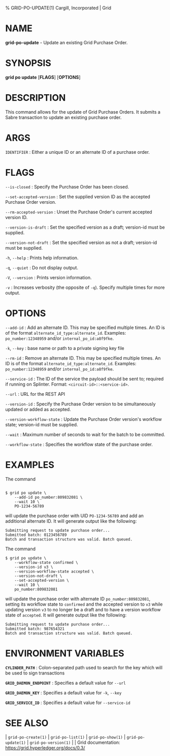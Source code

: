 % GRID-PO-UPDATE(1) Cargill, Incorporated | Grid
<!--
  Copyright 2022 Cargill Incorporated
  Licensed under Creative Commons Attribution 4.0 International License
  https://creativecommons.org/licenses/by/4.0/
-->

NAME
====

**grid-po-update** - Update an existing Grid Purchase Order.

SYNOPSIS
========

**grid po update** \[**FLAGS**\] \[**OPTIONS**\] <IDENTIFIER>

DESCRIPTION
===========

This command allows for the update of Grid Purchase Orders. It submits a
Sabre transaction to update an existing purchase order.

ARGS
====

`IDENTIFIER`
: Either a unique ID or an alternate ID of a purchase order.

FLAGS
=====

`--is-closed`
: Specify the Purchase Order has been closed.

`--set-accepted-version`
: Set the supplied version ID as the accepted Purchase Order version.

`--rm-accepted-version`
: Unset the Purchase Order's current accepted version ID.

`--version-is-draft`
: Set the specified version as a draft; version-id must be supplied.

`--version-not-draft`
: Set the specified version as not a draft; version-id must be supplied.

`-h`, `--help`
: Prints help information.

`-q`, `--quiet`
: Do not display output.

`-V`, `--version`
: Prints version information.

`-v`
: Increases verbosity (the opposite of `-q`). Specify multiple times for more
  output.

OPTIONS
=======

`--add-id`
: Add an alternate ID. This may be specified multiple times.
  An ID is of the format `alternate_id_type:alternate_id`.  Examples:
  `po_number:12348959` and/or `internal_po_id:a8f9fke`.

`-k`, `--key`
: base name or path to a private signing key file

`--rm-id`
: Remove an alternate ID. This may be specified multiple times.
  An ID is of the format `alternate_id_type:alternate_id`.  Examples:
  `po_number:12348959` and/or `internal_po_id:a8f9fke`.

`--service-id`
: The ID of the service the payload should be sent to; required if running on
  Splinter. Format: `<circuit-id>::<service-id>`.

`--url`
: URL for the REST API

`--version-id`
: Specify the Purchase Order version to be simultaneously updated or added as
  accepted.

`--version-workflow-state`
: Update the Purchase Order version's workflow state; version-id must be
  supplied.

`--wait`
: Maximum number of seconds to wait for the batch to be committed.

`--workflow-state`
: Specifies the workflow state of the purchase order.

EXAMPLES
========

The command

```

$ grid po update \
    --add-id po_number:809832081 \
    --wait 10 \
    PO-1234-56789
```

will update the purchase order with UID `PO-1234-56789` and add an
additional alternate ID. It will generate output like the following:

```
Submitting request to update purchase order...
Submitted batch: 0123456789
Batch and transaction structure was valid. Batch queued.
```

The command

```
$ grid po update \
    --workflow-state confirmed \
    --version-id v3 \
    --version-workflow-state accepted \
    --version-not-draft \
    --set-accepted-version \
    --wait 10 \
    po_number:809832081
```

will update the purchase order with alternate ID `po_number:809832081`, setting
its workflow state to `confirmed` and the accepted version to `v3` while
updating version `v3` to no longer be a draft and to have a version workflow
state of `accepted`. It will generate output like the following:

```
Submitting request to update purchase order...
Submitted batch: 987654321
Batch and transaction structure was valid. Batch queued.
```

ENVIRONMENT VARIABLES
=====================

**`CYLINDER_PATH`**
: Colon-separated path used to search for the key which will be used
  to sign transactions

**`GRID_DAEMON_ENDPOINT`**
: Specifies a default value for `--url`

**`GRID_DAEMON_KEY`**
: Specifies a default value for  `-k`, `--key`

**`GRID_SERVICE_ID`**
: Specifies a default value for `--service-id`

SEE ALSO
========
| `grid-po-create(1)`
| `grid-po-list(1)`
| `grid-po-show(1)`
| `grid-po-update(1)`
| `grid-po-version(1)`
|
| Grid documentation: https://grid.hyperledger.org/docs/0.3/
